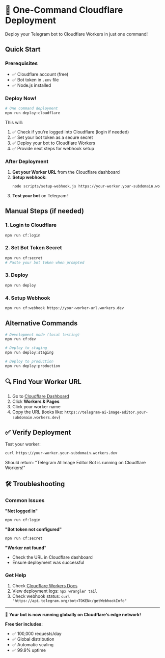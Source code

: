 # 🚀 One-Command Cloudflare Deployment

Deploy your Telegram bot to Cloudflare Workers in just one command!

## Quick Start

### Prerequisites
- ✅ Cloudflare account (free)
- ✅ Bot token in `.env` file
- ✅ Node.js installed

### Deploy Now!

```bash
# One command deployment
npm run deploy:cloudflare
```

This will:
1. ✅ Check if you're logged into Cloudflare (login if needed)
2. ✅ Set your bot token as a secure secret  
3. ✅ Deploy your bot to Cloudflare Workers
4. ✅ Provide next steps for webhook setup

### After Deployment

1. **Get your Worker URL** from the Cloudflare dashboard
2. **Setup webhook:**
   ```bash
   node scripts/setup-webhook.js https://your-worker.your-subdomain.workers.dev
   ```
3. **Test your bot** on Telegram!

## Manual Steps (if needed)

### 1. Login to Cloudflare
```bash
npm run cf:login
```

### 2. Set Bot Token Secret
```bash
npm run cf:secret
# Paste your bot token when prompted
```

### 3. Deploy
```bash
npm run deploy
```

### 4. Setup Webhook
```bash
npm run cf:webhook https://your-worker-url.workers.dev
```

## Alternative Commands

```bash
# Development mode (local testing)
npm run cf:dev

# Deploy to staging
npm run deploy:staging

# Deploy to production  
npm run deploy:production
```

## 🔍 Find Your Worker URL

1. Go to [Cloudflare Dashboard](https://dash.cloudflare.com)
2. Click **Workers & Pages**
3. Click your worker name
4. Copy the URL (looks like: `https://telegram-ai-image-editor.your-subdomain.workers.dev`)

## ✅ Verify Deployment

Test your worker:
```bash
curl https://your-worker.your-subdomain.workers.dev
```

Should return: "Telegram AI Image Editor Bot is running on Cloudflare Workers!"

## 🛠️ Troubleshooting

### Common Issues

**"Not logged in"**
```bash
npm run cf:login
```

**"Bot token not configured"**  
```bash
npm run cf:secret
```

**"Worker not found"**
- Check the URL in Cloudflare dashboard
- Ensure deployment was successful

### Get Help

1. Check [Cloudflare Workers Docs](https://developers.cloudflare.com/workers/)
2. View deployment logs: `npx wrangler tail`
3. Check webhook status: `curl "https://api.telegram.org/bot<TOKEN>/getWebhookInfo"`

---

🎉 **Your bot is now running globally on Cloudflare's edge network!**

**Free tier includes:**
- ✅ 100,000 requests/day
- ✅ Global distribution  
- ✅ Automatic scaling
- ✅ 99.9% uptime
